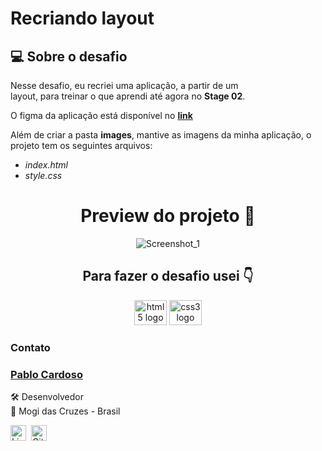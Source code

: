 # Recriando layout

## 💻 Sobre o desafio

Nesse desafio, eu recriei uma aplicação, a partir de um layout, para treinar o que aprendi até agora no **Stage 02**.

O figma da aplicação está disponível no [**link**](https://www.figma.com/file/EdKjPWjC8ZlbnH4XzTObv2/Explorer/duplicate)

Além de criar a pasta **images**, mantive as imagens da minha aplicação, o projeto tem os seguintes arquivos:

- _index.html_
- _style.css_

<div align="center">


# Preview do projeto 🤩

![Screenshot_1](https://user-images.githubusercontent.com/101990719/175839040-077d512f-a1fe-4ca2-8bc4-0d7549b353ad.png)

<h2 align="center">Para fazer o desafio usei 👇</h2>

  <img src="https://cdn.jsdelivr.net/gh/devicons/devicon/icons/html5/html5-original.svg" height="40" width="52" alt="html5 logo"  />
  <img src="https://cdn.jsdelivr.net/gh/devicons/devicon/icons/css3/css3-original.svg" height="40" width="52" alt="css3 logo"  />
 
</div>

### Contato


### [**Pablo Cardoso**](https://github.com/pablocarss)

🛠 Desenvolvedor <br>
📍 Mogi das Cruzes - Brasil

<a href="https://github.com/pablocarss" target="_blank"><img src="https://img.shields.io/badge/LinkedIn-0077B5?style=flat&logo=linkedin&logoColor=white" alt="LinkedIn Badge" height="25"></a>&nbsp;</a>&nbsp;<a href="https://github.com/pablocarss" target="_blank"><img src="https://img.shields.io/badge/GitHub-100000?style=flat&logo=github&logoColor=white" alt="GitHub Badge" height="25"></a>&nbsp;

<br clear="left"/>